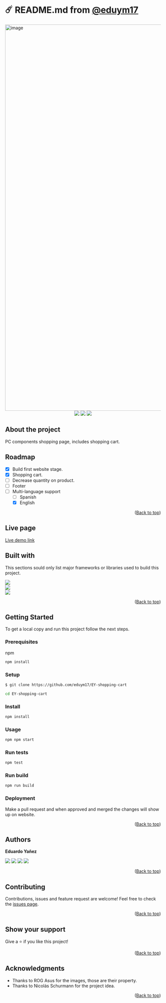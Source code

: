 # ☄️ README.md from [@eduym17](https://github.com/eduym17)
<img width="1247" alt="image" src="https://user-images.githubusercontent.com/96452418/171972468-80dc4f84-788c-424c-bf85-3373a3f5dee8.png">

<div align=center>
     <a href="https://nodejs.org/" target="_blank"><img src="https://img.shields.io/badge/Node%20js-16.x.x-339933?style=for-the-badge&logo=node.js&labelColor=20232a" /></a>
     <a href="https://www.npmjs.com/" target="_blank"><img src="https://img.shields.io/badge/npm-8.x.x-CB3837?style=for-the-badge&logo=npm&labelColor=20232a" /></a>
     <a href="https://docs.github.com/es/repositories/managing-your-repositorys-settings-and-features/customizing-your-repository/licensing-a-repository" target="_blank"><img src="https://img.shields.io/badge/license-MIT-orange?style=for-the-badge&logo=github&labelColor=20232a" /></a>
</div>

## About the project

PC components shopping page, includes shopping cart.

## Roadmap

- [x] Build first website stage.
- [x] Shopping cart.
- [ ] Decrease quantity on product.
- [ ] Footer
- [ ] Multi-language support
     - [ ] Spanish
     - [x] English

<p align="right">(<a href="#top">Back to top</a>)</p>

## Live page

[Live demo link](https://eduym17.github.io/EY-shopping-cart/build/)

## Built with

This sections sould only list major frameworks or libraries used to build this project.

[<img src="https://img.shields.io/badge/reactjs-%2320232a.svg?style=for-the-badge&logo=react&logoColor=%2361DAFB" />][ReactJS] <br/>
[<img src="https://img.shields.io/badge/Webpack-8DD6F9?style=for-the-badge&logo=webpack&logoColor=black" />][WebpackJS] <br/>
[<img src="https://img.shields.io/badge/Node.js-339933?style=for-the-badge&logo=node.js&logoColor=white" />][NodeJS] <br/>

[ReactJS]: https://reactjs.org/
[ReactRouter]: https://reactrouter.com/
[ReduxJS]: https://redux.js.org/
[TailwindCSS]: https://tailwindcss.com/
[ViteJS]: https://vitejs.dev/
[WebpackJS]: https://webpack.js.org/
[NodeJS]: https://nodejs.org/
[MongoDB]: https://www.mongodb.com/
[VueJS]: https://vuejs.org/
[VueRouter]: https://router.vuejs.org/
[Bootstrap]: https://getbootstrap.com/
[Axios]: https://github.com/axios/axios
[PostgresQL]: https://www.postgresql.org/
[ExpressJS]: https://expressjs.com/
[NPM]: https://www.npmjs.com/
[Yarn]: https://classic.yarnpkg.com/
[License]: https://docs.github.com/es/repositories/managing-your-repositorys-settings-and-features/customizing-your-repository/licensing-a-repository
<!-- more badges here: https://github.com/Ileriayo/markdown-badges || https://github.com/iuricode/README-template/blob/main/badges/badges.md -->
<p align="right">(<a href="#top">Back to top</a>)</p>

## Getting Started

To get a local copy and run this project follow the next steps.

### Prerequisites

npm
  ```sh
  npm install
  ```

### Setup

  ```sh
  $ git clone https://github.com/eduym17/EY-shopping-cart
  ```
  
  ```sh
  cd EY-shopping-cart
  ```

### Install

  ```sh
  npm install
  ```

### Usage

  ```sh
  npm npm start
  ```

### Run tests

  ```sh
  npm test
  ```
  
### Run build

```sh
npm run build
```


### Deployment

Make a pull request and when approved and merged the changes will show up on website.

<p align="right">(<a href="#top">Back to top</a>)</p>

## Authors

**Eduardo Yañez** 

[<img src="https://img.shields.io/badge/GitHub-100000?style=for-the-badge&logo=github&logoColor=white" />][github-eduym17]
[<img src="https://img.shields.io/badge/Twitter-1DA1F2?style=for-the-badge&logo=twitter&logoColor=white" />][twitter-eduym17]
[<img src="https://img.shields.io/badge/LinkedIn-0077B5?style=for-the-badge&logo=linkedin&logoColor=white" />][linkedin-eduym17]
[<img src="https://img.shields.io/badge/Mail-00C300?style=for-the-badge&logo=gmail&logoColor=white" />][mail-eduym17]

[github-eduym17]: https://github.com/eduym17
[twitter-eduym17]: https://twitter.com/Edu_YM
[linkedin-eduym17]: https://www.linkedin.com/in/eduardoym/
[mail-eduym17]: mailto:eduardo_yanez@live.com.mx

<p align="right">(<a href="#top">Back to top</a>)</p>

## Contributing

Contributions, issues and feature request are welcome!
Feel free to check the [issues page](../../issues/).
<p align="right">(<a href="#top">Back to top</a>)</p>

## Show your support

Give a ⭐️ if you like this project!
<p align="right">(<a href="#top">Back to top</a>)</p>

## Acknowledgments

- Thanks to ROG Asus for the images, those are their property.
- Thanks to Nicolás Schurmann for the project idea.

<p align="right">(<a href="#top">Back to top</a>)</p>
